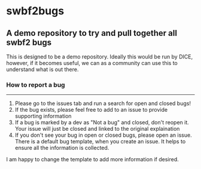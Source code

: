 # swbf2bugs
A demo repository to try and pull together all swbf2 bugs
------
This is designed to be a demo repository. Ideally this would be run by DICE, however, if it becomes useful, we can as a community can use this to understand what is out there. 

### How to report a bug
-----
1. Please go to the issues tab and run a search for open and closed bugs!
2. If the bug exists, please feel free to add to an issue to provide supporting information
3. If a bug is marked by a dev as "Not a bug" and closed, don't reopen it. Your issue will just be closed and linked to the original explaination
4. If you don't see your bug in open or closed bugs, please open an issue. There is a default bug template, when you create an issue. It helps to ensure all the information is collected.  

I am happy to change the template to add more information if desired. 


